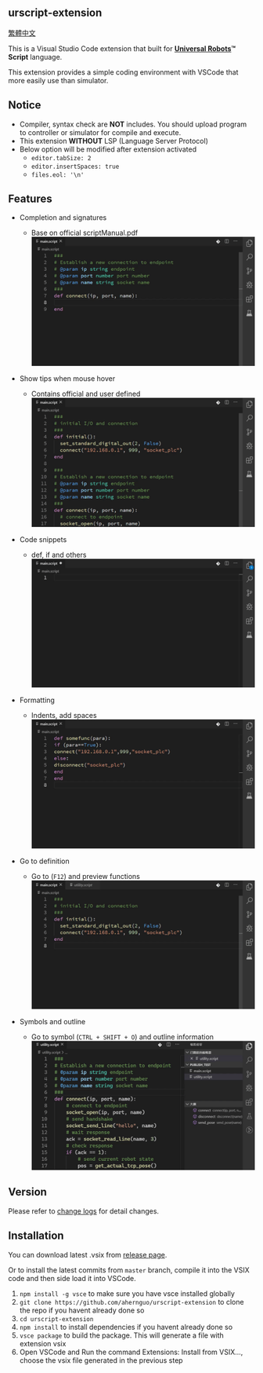 ## urscript-extension

[繁體中文](README_zhTW.md)

This is a Visual Studio Code extension that built for **[Universal Robots](https://www.universal-robots.com/)™ Script** language.

This extension provides a simple coding environment with VSCode that more easily use than simulator.

## Notice

- Compiler, syntax check are **NOT** includes. You should upload program to controller or simulator for compile and execute.
- This extension **WITHOUT** LSP (Language Server Protocol)
- Below option will be modified after extension activated
  - `editor.tabSize: 2`
  - `editor.insertSpaces: true`
  - `files.eol: '\n'`

## Features

- Completion and signatures
  - Base on official scriptManual.pdf
    ![completion](resources/figures/completion_signatures.gif)

- Show tips when mouse hover
  - Contains official and user defined
    ![hover](resources/figures/hover.gif)

- Code snippets
  - def, if and others
    ![snippet](resources/figures/snippets.gif)

- Formatting
  - Indents, add spaces
    ![format](resources/figures/format.gif)

- Go to definition
  - Go to (`F12`) and preview functions
    ![definition](resources/figures/go_definition.gif)

- Symbols and outline
  - Go to symbol (`CTRL + SHIFT + O`) and outline information
    ![symbols](resources/figures/symbols.gif)

## Version

Please refer to [change logs](CHANGELOG.md) for detail changes.

## Installation

You can download latest .vsix from [release page](https://github.com/ahernguo/urscript-extension/releases).

Or to install the latest commits from `master` branch, compile it into the VSIX code and then side load it into VSCode.

1.  `npm install -g vsce` to make sure you have vsce installed globally
2.  `git clone https://github.com/ahernguo/urscript-extension` to clone the repo if you havent already done so
3.  `cd urscript-extension`
4.  `npm install` to install dependencies if you havent already done so
5.  `vsce package` to build the package. This will generate a file with extension vsix
6.  Open VSCode and Run the command Extensions: Install from VSIX..., choose the vsix file generated in the previous step
